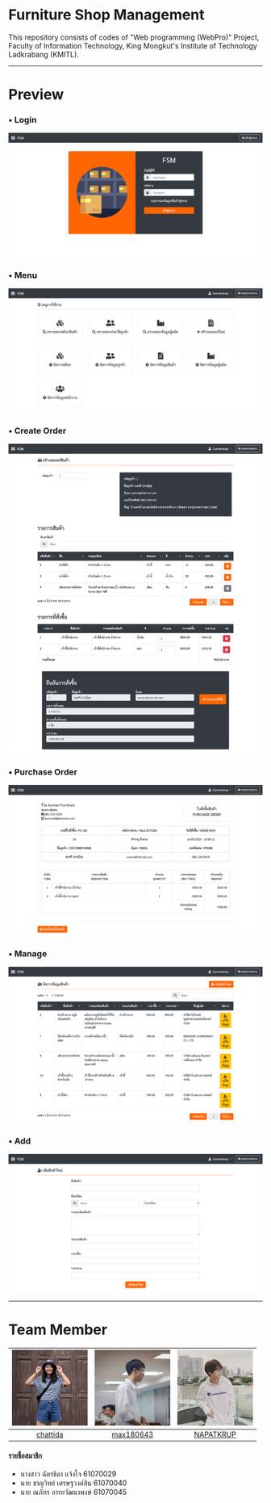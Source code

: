 # Furniture Shop Management
This repository consists of codes of "Web programming (WebPro)" Project, Faculty of Information Technology, King Mongkut's Institute of Technology Ladkrabang (KMITL).
______
# Preview
### • Login
![](README/login.png)
### • Menu
![](README/menu.png)
### • Create Order
![](README/order.png)
### • Purchase Order
![](README/po.png)
### • Manage
![](README/manage.png)
### • Add
![](README/add.png)
______
# Team Member
|<img src="/README/profile1.jpg" width="150px" height="150px">|<img src="/README/profile2.jpg" width="150px" height="150px">|<img src="/README/profile3.jpg" width="150px" height="150px">
|:-----:|:-----:|:-----:|
|[chattida](https://github.com/chattida)|[max180643](https://github.com/max180643)|[NAPATKRUP](https://github.com/NAPATKRUP)|
#### รายชื่อสมาชิก
- นางสาว ฉัตรธิดา แจ้งใจ 61070029
- นาย ชาญวิทย์ เศรษฐวงศ์สิน 61070040
- นาย ณภัทร อารยวัฒนาพงษ์ 61070045
